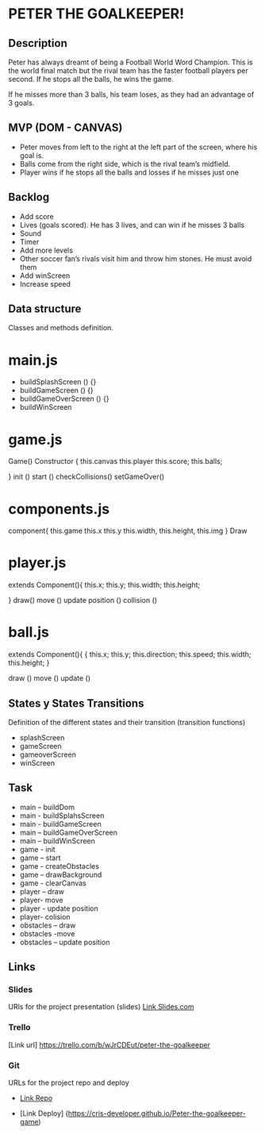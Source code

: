 # PETER THE GOALKEEPER!

## Description

Peter has always dreamt of being a Football World Word Champion. This is the world final match but the rival team has the faster football players per second. If he stops all the balls, he wins the game. 

If he misses more than 3 balls, his team loses, as they had an advantage of 3 goals.


## MVP (DOM - CANVAS)
- Peter moves from left to the right at the left part of the screen, where his goal is.
- Balls come from the right side, which is the rival team’s midfield. 
- Player wins if he stops all the balls and losses if he misses just one


## Backlog

- Add score
- Lives (goals scored). He has 3 lives, and can win if he misses 3 balls
- Sound
- Timer
- Add more levels
- Other soccer fan’s rivals visit him and throw him stones. He must avoid them
- Add winScreen
- Increase speed


## Data structure
Classes and methods definition.

# main.js

- buildSplashScreen () {}
- buildGameScreen () {}
- buildGameOverScreen () {}
- buildWinScreen

# game.js

Game()
Constructor {
  this.canvas
  this.player
  this.score;
  this.balls;

}
 init ()
 start ()
 checkCollisions()
 setGameOver()

# components.js

component{
 this.game
 this.x
 this.y
 this.width,
 this.height,
 this.img
}
Draw

# player.js

extends Component(){
  this.x;
  this.y;
  this.width;
  this.height;
  
}
draw()
move ()
update position ()
collision ()

# ball.js

extends Component(){
  {
  this.x;
  this.y;
  this.direction;
  this.speed;
  this.width;
  this.height;
}

draw ()
move ()
update ()

## States y States Transitions
Definition of the different states and their transition (transition functions)

- splashScreen
- gameScreen
- gameoverScreen
- winScreen


## Task

- main – buildDom
- main - buildSplahsScreen
- main - buildGameScreen
- main – buildGameOverScreen
- main – buildWinScreen
- game - init
- game – start
- game - createObstacles
- game – drawBackground
- game - clearCanvas
- player –  draw  
- player-   move
- player  - update position
- player-  colision
- obstacles – draw
- obstacles -move
- obstacles – update position


## Links


### Slides
URls for the project presentation (slides)
[Link Slides.com](http://slides.com)
### Trello
[Link url] https://trello.com/b/wJrCDEut/peter-the-goalkeeper



### Git
URLs for the project repo and deploy

- [Link Repo](http://github.com/cris-developer/Peter-the-goalkeeper-game)

- [Link Deploy] (https://cris-developer.github.io/Peter-the-goalkeeper-game)

